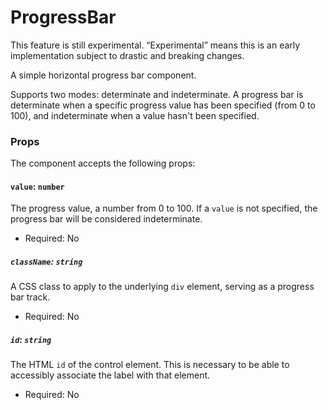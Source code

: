 # ProgressBar

<div class="callout callout-alert">
This feature is still experimental. “Experimental” means this is an early implementation subject to drastic and breaking changes.
</div>

A simple horizontal progress bar component.

Supports two modes: determinate and indeterminate. A progress bar is determinate when a specific progress value has been specified (from 0 to 100), and indeterminate when a value hasn't been specified.

### Props

The component accepts the following props:

#### `value`: `number`

The progress value, a number from 0 to 100.
If a `value` is not specified, the progress bar will be considered indeterminate.

-   Required: No

##### `className`: `string`

A CSS class to apply to the underlying `div` element, serving as a progress bar track.

- Required: No

##### `id`: `string`

The HTML `id` of the control element. This is necessary to be able to accessibly associate the label with that element.

-   Required: No

